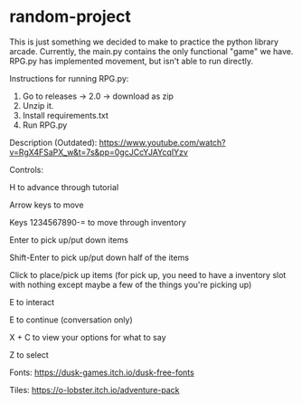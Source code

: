 # random-project

This is just something we decided to make to practice the python library arcade. Currently, the main.py contains the only functional "game" we have. RPG.py has implemented movement, but isn't able to run directly.

Instructions for running RPG.py:

1. Go to releases -> 2.0 -> download as zip
2. Unzip it.
3. Install requirements.txt
4. Run RPG.py

Description (Outdated): https://www.youtube.com/watch?v=RgX4FSaPX_w&t=7s&pp=0gcJCcYJAYcqIYzv

Controls:

H to advance through tutorial

Arrow keys to move

Keys 1234567890-= to move through inventory

Enter to pick up/put down items

Shift-Enter to pick up/put down half of the items

Click to place/pick up items (for pick up, you need to have a inventory slot with nothing except maybe a few of the things you're picking up)

E to interact

E to continue (conversation only)

X + C to view your options for what to say

Z to select

Fonts:
https://dusk-games.itch.io/dusk-free-fonts

Tiles:
https://o-lobster.itch.io/adventure-pack
